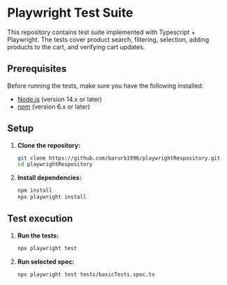 # Playwright Test Suite

This repository contains test suite implemented with Typescript + Playwright. The tests cover product search, filtering, selection, adding products to the cart, and verifying cart updates.

## Prerequisites

Before running the tests, make sure you have the following installed:

- [Node.js](https://nodejs.org/) (version 14.x or later)
- [npm](https://www.npmjs.com/) (version 6.x or later)

## Setup

1. **Clone the repository:**

   ```bash
   git clone https://github.com/barurb1996/playwrightRespository.git
   cd playwrightRespository

2. **Install dependencies:**   
   ```bash
   npm install
   npx playwright install

## Test execution

1. **Run the tests:**
   ```bash
   npx playwright test

2. **Run selected spec:**
   ```bash
   npx playwright test tests/basicTests.spec.ts